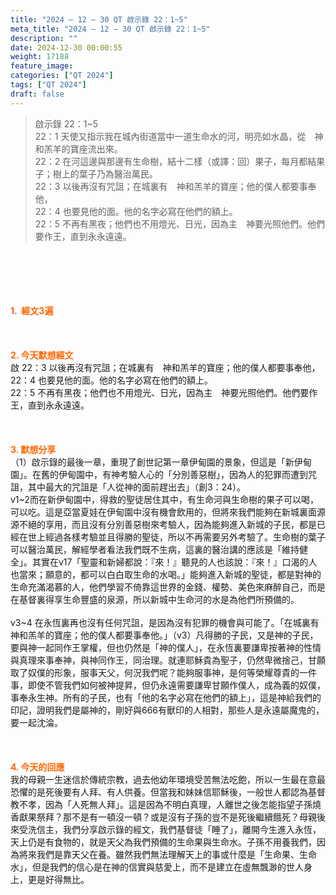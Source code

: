 ```yaml
---
title: "2024 – 12 – 30 QT 啟示錄 22：1~5"
meta_title: "2024 – 12 – 30 QT 啟示錄 22：1~5"
description: ""
date: 2024-12-30 00:00:55
weight: 17188
feature_image: 
categories: ["QT 2024"]
tags: ["QT 2024"]
draft: false
---
```


<blockquote>啟示錄 22：1~5<br />
22：1 天使又指示我在城內街道當中一道生命水的河，明亮如水晶，從　神和羔羊的寶座流出來。<br />
22：2 在河這邊與那邊有生命樹，結十二樣（或譯：回）果子，每月都結果子；樹上的葉子乃為醫治萬民。<br />
22：3 以後再沒有咒詛；在城裏有　神和羔羊的寶座；他的僕人都要事奉他，<br />
22：4 也要見他的面。他的名字必寫在他們的額上。<br />
22：5 不再有黑夜；他們也不用燈光、日光，因為主　神要光照他們。他們要作王，直到永永遠遠。</blockquote><br />
&nbsp;<br />
<br />
&nbsp;<br />
<br />
<span style="color: #ff6600;" data-darkreader-inline-color=""><strong>1.  經文3遍</strong></span><br />
<br />
&nbsp;<br />
<br />
<span style="color: #ff6600;" data-darkreader-inline-color=""><strong>2. 今天默想經文<br />
</strong></span>啟 22：3 以後再沒有咒詛；在城裏有　神和羔羊的寶座；他的僕人都要事奉他，<br />
22：4 也要見他的面。他的名字必寫在他們的額上。<br />
22：5 不再有黑夜；他們也不用燈光、日光，因為主　神要光照他們。他們要作王，直到永永遠遠。<br />
<br />
&nbsp;<br />
<br />
<strong><span style="color: #ff6600;" data-darkreader-inline-color="">3. 默想分享<br />
</span></strong>（1）啟示錄的最後一章，重現了創世記第一章伊甸園的景象，但這是「新伊甸園」。在舊的伊甸園中，有神考驗人心的「分別善惡樹」，因為人的犯罪而遭到咒詛，其中最大的咒詛是「人從神的面前趕出去」（創3：24）。<br />
v1~2而在新伊甸園中，得救的聖徒居住其中，有生命河與生命樹的果子可以喝，可以吃。這是亞當夏娃在伊甸園中沒有機會飲用的，但將來我們能夠在新城裏面源源不絕的享用，而且沒有分別善惡樹來考驗人，因為能夠進入新城的子民，都是已經在世上經過各樣考驗並且得勝的聖徒，所以不再需要另外考驗了。生命樹的葉子可以醫治萬民，解經學者看法我們既不生病，這裏的醫治講的應該是「維持健全」。其實在v17「聖靈和新婦都說：『來！』聽見的人也該說：『來！』口渴的人也當來；願意的，都可以白白取生命的水喝。」能夠進入新城的聖徒，都是對神的生命充滿渴慕的人，他們學習不倚靠這世界的金錢、權勢、美色來麻醉自己，而是在基督裏得享生命豐盛的泉源，所以新城中生命河的水是為他們所預備的。<br />
<br />
v3~4 在永恆裏再也沒有任何咒詛，是因為沒有犯罪的機會與可能了。「在城裏有 神和羔羊的寶座；他的僕人都要事奉他。」（v3）凡得勝的子民，又是神的子民，要與神一起同作王掌權，但也仍然是「神的僕人」，在永恆裏要謙卑按著神的性情與真理來事奉神，與神同作王，同治理。就連耶穌貴為聖子，仍然卑微捨己，甘願取了奴僕的形象，服事天父，何況我們呢？能夠服事神，是何等榮耀尊貴的一件事，即使不管我們如何被神提昇，但仍永遠需要謙卑甘願作僕人，成為義的奴僕，事奉永生神。所有的子民，也有「他的名字必寫在他們的額上」，這是神給我們的印記，證明我們是屬神的，剛好與666有獸印的人相對，那些人是永遠屬魔鬼的，要一起沈淪。<br />
<br />
&nbsp;<br />
<br />
<strong style="font-size: inherit;"><span style="color: #ff6600;" data-darkreader-inline-color="">4. 今天的回應<br />
</span></strong>我的母親一生迷信於傳統宗教，過去他幼年環境受苦無法吃飽，所以一生最在意最恐懼的是死後要有人拜、有人供養。但當我和妹妹信耶穌後，一般世人都認為基督教不孝，因為「人死無人拜」。這是因為不明白真理，人離世之後怎能指望子孫燒香獻果祭拜？那不是有一頓沒一頓？或是沒有子孫的豈不是死後繼續餓死？母親後來受洗信主，我們分享啟示錄的經文，我們基督徒「睡了」，離開今生進入永恆，天上仍是有食物的，就是天父為我們預備的生命果與生命水。子孫不用養我們，因為將來我們是靠天父在養。雖然我們無法理解天上的事或什麼是「生命果、生命水」，但是我們的信心是在神的信實與慈愛上，而不是建立在虛無飄渺的世人身上，更是好得無比。<br />
<br />
&nbsp;
        